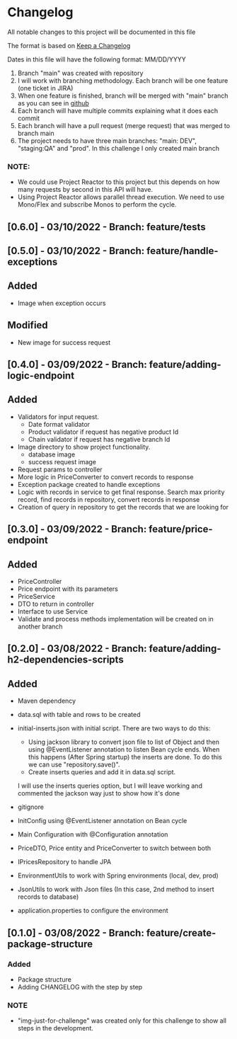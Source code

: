 # Changelog

All notable changes to this project will be documented in this file

The format is based on [Keep a Changelog](https://keepachangelog.com/en/1.0.0/)

Dates in this file will have the following format: MM/DD/YYYY

1) Branch "main" was created with repository
2) I will work with branching methodology. Each branch will be one feature (one ticket in JIRA)
3) When one feature is finished, branch will be merged with "main" branch as you can see in [github](https://github.com/aorizzuto/Inditex)
4) Each branch will have multiple commits explaining what it does each commit
5) Each branch will have a pull request (merge request) that was merged to branch main
6) The project needs to have three main branches: "main: DEV", "staging:QA" and "prod". In this challenge I only created main branch

### NOTE:
- We could use Project Reactor to this project but this depends on how many requests by second in this API will have.
- Using Project Reactor allows parallel thread execution. We need to use Mono/Flex and subscribe Monos to perform the cycle.

## [0.6.0] - 03/10/2022 - Branch: feature/tests

## [0.5.0] - 03/10/2022 - Branch: feature/handle-exceptions

## Added
- Image when exception occurs

## Modified
- New image for success request

## [0.4.0] - 03/09/2022 - Branch: feature/adding-logic-endpoint

## Added
- Validators for input request.
  - Date format validator
  - Product validator if request has negative product Id
  - Chain validator if request has negative branch Id
- Image directory to show project functionality.
  - database image
  - success request image
- Request params to controller
- More logic in PriceConverter to convert records to response
- Exception package created to handle exceptions
- Logic with records in service to get final response. Search max priority record, find records in repository, convert records in response
- Creation of query in repository to get the records that we are looking for

## [0.3.0] - 03/09/2022 - Branch: feature/price-endpoint

## Added
- PriceController
- Price endpoint with its parameters
- PriceService
- DTO to return in controller
- Interface to use Service
- Validate and process methods implementation will be created on in another branch

## [0.2.0] - 03/08/2022 - Branch: feature/adding-h2-dependencies-scripts

## Added
- Maven dependency
- data.sql with table and rows to be created
- initial-inserts.json with initial script. There are two ways to do this:
  - Using jackson library to convert json file to list of Object and then using @EventListener annotation to listen Bean cycle ends. When this happens (After Spring startup) the inserts are done. To do this we can use "repository.save()". 
  - Create inserts queries and add it in data.sql script.
    
  I will use the inserts queries option, but I will leave working and commented the jackson way just to show how it's done
- gitignore
- InitConfig using @EventListener annotation on Bean cycle
- Main Configuration with @Configuration annotation
- PriceDTO, Price entity and PriceConverter to switch between both
- IPricesRepository to handle JPA
- EnvironmentUtils to work with Spring environments (local, dev, prod)
- JsonUtils to work with Json files (In this case, 2nd method to insert records to database)
- application.properties to configure the environment


## [0.1.0] - 03/08/2022 - Branch: feature/create-package-structure

### Added
- Package structure
- Adding CHANGELOG with the step by step

### NOTE
- "img-just-for-challenge" was created only for this challenge to show all steps in the development.

